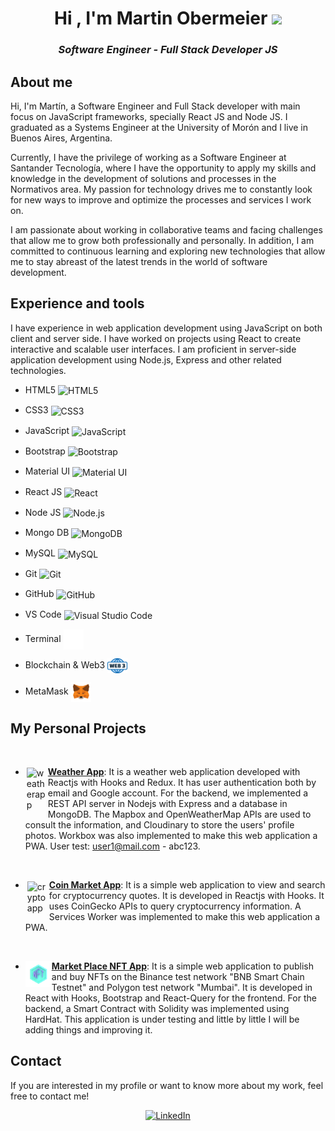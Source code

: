 <head>
    <meta charset="UTF-8">
    <meta name="viewport" content="width=device-width, initial-scale=1.0">
    <link rel="stylesheet" href="styles.css">
</head>

<h1 align="center">Hi , I'm Martin Obermeier <img src="https://media.giphy.com/media/hvRJCLFzcasrR4ia7z/giphy.gif" width="35"></h1>

<h3 align="center"><i>Software Engineer - Full Stack Developer JS</i></h3>

## About me

Hi, I'm Martín, a Software Engineer and Full Stack developer with main focus on JavaScript frameworks, specially React JS and Node JS. I graduated as a Systems Engineer at the University of Morón and I live in Buenos Aires, Argentina.

Currently, I have the privilege of working as a Software Engineer at Santander Tecnología, where I have the opportunity to apply my skills and knowledge in the development of solutions and processes in the Normativos area. My passion for technology drives me to constantly look for new ways to improve and optimize the processes and services I work on.

I am passionate about working in collaborative teams and facing challenges that allow me to grow both professionally and personally. In addition, I am committed to continuous learning and exploring new technologies that allow me to stay abreast of the latest trends in the world of software development.

## Experience and tools

I have experience in web application development using JavaScript on both client and server side.
I have worked on projects using React to create interactive and scalable user interfaces.
I am proficient in server-side application development using Node.js, Express and other related technologies.

- HTML5 <img align="center" alt="HTML5" width="32px" src="https://cdn.jsdelivr.net/gh/devicons/devicon/icons/html5/html5-original.svg"/>

- CSS3 <img align="center" alt="CSS3" width="32px" src="https://cdn.jsdelivr.net/gh/devicons/devicon/icons/css3/css3-original.svg"/>

- JavaScript <img align="center" alt="JavaScript" width="32px" src="https://cdn.jsdelivr.net/gh/devicons/devicon/icons/javascript/javascript-original.svg" />

- Bootstrap <img align="center" alt="Bootstrap" width="32px" src="https://cdn.jsdelivr.net/gh/devicons/devicon/icons/bootstrap/bootstrap-original.svg" />

- Material UI <img align="center" alt="Material UI" width="32px" src="https://cdn.jsdelivr.net/gh/devicons/devicon/icons/materialui/materialui-original.svg" />

- React JS <img align="center" alt="React" width="32px" src="https://cdn.jsdelivr.net/gh/devicons/devicon/icons/react/react-original.svg" />

- Node JS <img align="center" alt="Node.js" width="32px" src="https://cdn.jsdelivr.net/gh/devicons/devicon/icons/nodejs/nodejs-original.svg" />

- Mongo DB <img align="center" alt="MongoDB" width="32px" src="https://cdn.jsdelivr.net/gh/devicons/devicon/icons/mongodb/mongodb-original.svg" />

- MySQL <img align="center" alt="MySQL" width="32px" src="https://cdn.jsdelivr.net/gh/devicons/devicon/icons/mysql/mysql-original.svg" />

- Git <img align="center" alt="Git" width="32px" src="https://cdn.jsdelivr.net/gh/devicons/devicon/icons/git/git-original.svg" />

- GitHub <img align="center" alt="GitHub" width="32px" src="https://user-images.githubusercontent.com/3369400/139447912-e0f43f33-6d9f-45f8-be46-2df5bbc91289.png" />

- VS Code <img align="center" alt="Visual Studio Code" width="32px" src="https://cdn.jsdelivr.net/gh/devicons/devicon/icons/vscode/vscode-original.svg" />

- Terminal <img align="center" alt="Terminal" width="32px" src="./img/terminal-dark.svg" />

- Blockchain & Web3 <img align="center" alt="Web3" width="32px" src="./img/web-3-icon.svg" />

- MetaMask <img align="center" alt="MetaMask" width="32px" src="./img/MetaMask_Fox.svg" />

<!-- <img align="left" alt="Terminal" width="32px" src="./img/terminal-light.svg" /> -->

## My Personal Projects

<br />

- <img align="left" alt="weatherapp" style="padding:2px" width="32px" src="https://mo-clima.netlify.app/weather-icon.png" /> [**Weather App**](https://mo-clima.netlify.app/): It is a weather web application developed with Reactjs with Hooks and Redux. It has user authentication both by email and Google account. For the backend, we implemented a REST API server in Nodejs with Express and a database in MongoDB. The Mapbox and OpenWeatherMap APIs are used to consult the information, and Cloudinary to store the users' profile photos. Workbox was also implemented to make this web application a PWA. User test: user1@mail.com - abc123.

<br />

- <img align="left" alt="cryptoapp" style="padding:3px" width="32px" src="https://mo-cryptos.netlify.app/static/media/logo.a34e2bbb945a0db8ac82.png" /> [**Coin Market App**](https://mo-cryptos.netlify.app/): It is a simple web application to view and search for cryptocurrency quotes. It is developed in Reactjs with Hooks. It uses CoinGecko APIs to query cryptocurrency information. A Services Worker was implemented to make this web application a PWA.

<br />

- <img align="left" alt="marketplaceapp" style="" width="42px" src="./img/nft.png" /> [**Market Place NFT App**](https://mo-market-place.netlify.app/): It is a simple web application to publish and buy NFTs on the Binance test network "BNB Smart Chain Testnet" and Polygon test network "Mumbai". It is developed in React with Hooks, Bootstrap and React-Query for the frontend. For the backend, a Smart Contract with Solidity was implemented using HardHat. This application is under testing and little by little I will be adding things and improving it.

## Contact

If you are interested in my profile or want to know more about my work, feel free to contact me!

<div align=center>
    <a href="https://www.linkedin.com/in/martinobermeier87"><img src="https://img.shields.io/badge/Linkedin-0077b5?style=flat&logo=linkedin" alt="LinkedIn" /></a>
</div>
